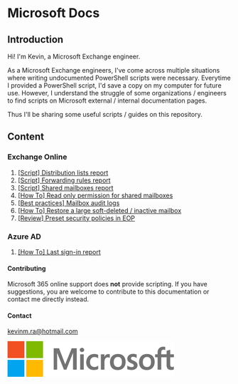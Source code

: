 # Microsoft Docs
## Introduction
Hi! I'm Kevin, a Microsoft Exchange engineer.

As a Microsoft Exchange engineers, I've come across multiple situations where writing undocumented PowerShell scripts were necessary. Everytime I provided a PowerShell script, I'd save a copy on my computer for future use.
However, I understand the struggle of some organizations / engineers to find scripts on Microsoft external / internal documentation pages.

Thus I'll be sharing some useful scripts / guides on this repository.

## Content
### Exchange Online
1. [[Script] Distribution lists report](exchange-online/distribution-lists-report.md)
2. [[Script] Forwarding rules report](exchange-online/forwarding-rules-report.md)
3. [[Script] Shared mailboxes report](exchange-online/shared-mailboxes-report.md)
4. [[How To] Read only permission for shared mailboxes](exchange-online/read-only-shared-mailbox.md)
4. [[Best practices] Mailbox audit logs](exchange-online/mailbox-audit-logs.md)
5. [[How To] Restore a large soft-deleted / inactive mailbox](exchange-online/restore-large-mailbox.md)
6. [[Review] Preset security policies in EOP](exchange-online/preset-security-policies.md)

### Azure AD
1. [[How To] Last sign-in report](azure-ad/last-sign-in-report.md)

#### Contributing
Microsoft 365 online support does **not** provide scripting. If you have suggestions, you are welcome to contribute to this documentation or contact me directly instead.

#### Contact
kevinm.ra@hotmail.com

![Microsoft](microsoft-logo.png)
